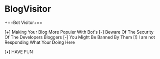 # BlogVisitor
+==Bot Visitor+==

[+] Making Your Blog More Populer With Bot's
[-] Beware Of The Security Of The Developers Bloggers
[-] You Might Be Banned By Them
[!] I am not Responding What Your Doing Here

[•] HAVE FUN
